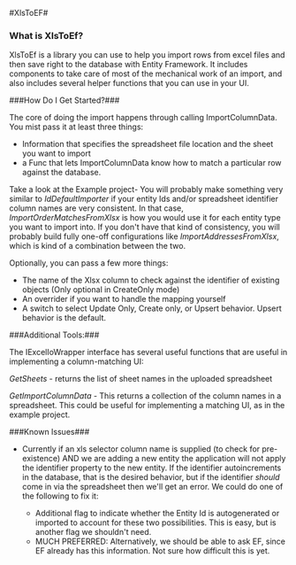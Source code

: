 #XlsToEF#

### What is XlsToEf? ###

XlsToEf is a library you can use to help you import rows from excel files and then save right to the database with Entity Framework.  It includes components to take care of most of the mechanical work of an import, and also includes several helper functions that you can use in your UI.

###How Do I Get Started?###

The core of doing the import happens through calling ImportColumnData. You mist pass it at least three things:

* Information that specifies the spreadsheet file location and the sheet you want to import
* a Func that lets ImportColumnData know how to match a particular row against the database.

Take a look at the Example project- You will probably make something very similar to *IdDefaultImporter* if your entity Ids and/or spreadsheet identifier column names are very consistent. In that case, *ImportOrderMatchesFromXlsx* is how you would use it for each entity type you want to import into. If you don't have that kind of consistency, you will probably build fully one-off configurations like *ImportAddressesFromXlsx*, which is kind of a combination between the two.

Optionally, you can pass a few more things:

* The name of the Xlsx column to check against the identifier of existing objects (Only optional in CreateOnly mode) 
* An overrider if you want to handle the mapping yourself
* A switch to select Update Only, Create only, or Upsert behavior. Upsert behavior is the default.

###Additional Tools:###

The IExcelIoWrapper interface has several useful functions that are useful in implementing a column-matching UI:

*GetSheets* - returns the list of sheet names in the uploaded spreadsheet

*GetImportColumnData* - This returns a collection of the column names in a spreadsheet. This could be useful for implementing a matching UI, as in the example project.

###Known Issues###

* Currently if an xls selector column name is supplied (to check for pre-existence) AND we are adding a new entity the application will not apply the identifier property to the new entity. If the identifier autoincrements in the database, that is the desired behavior, but if the identifier *should* come in via the spreadsheet then we'll get an error. We could do one of the following to fix it:

    * Additional flag to indicate whether the Entity Id is autogenerated or imported to account for these two possibilities.  This is easy, but is another flag we shouldn't need. 
    * MUCH PREFERRED: Alternatively, we should be able to ask EF, since EF already has this information. Not sure how difficult this is yet.